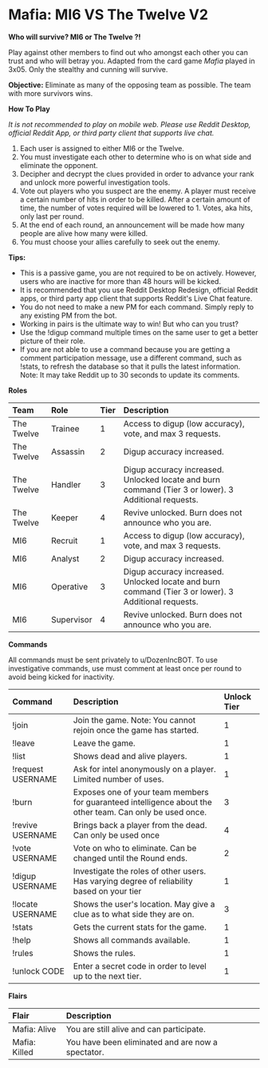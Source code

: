 # Mafia: MI6 VS The Twelve V2

**Who will survive? MI6 or The Twelve ?!**

Play against other members to find out who amongst each other you can trust and who will betray you. Adapted from the card game *Mafia* played in 3x05. Only the stealthy and cunning will survive.

**Objective:** Eliminate as many of the opposing team as possible. The team with more survivors wins.

**How To Play**

*It is not recommended to play on mobile web. Please use Reddit Desktop, official Reddit App, or third party client that supports live chat.*

1. Each user is assigned to either MI6 or the Twelve.
2. You must investigate each other to determine who is on what side and eliminate the opponent.
3. Decipher and decrypt the clues provided in order to advance your rank and unlock more powerful investigation tools.
4. Vote out players who you suspect are the enemy. A player must receive a certain number of hits in order to be killed. After a certain amount of time, the number of votes required will be lowered to 1. Votes, aka hits, only last per round.
4. At the end of each round, an announcement will be made how many people are alive how many were killed.
5. You must choose your allies carefully to seek out the enemy.

**Tips:**

- This is a passive game, you are not required to be on actively. However, users who are inactive for more than 48 hours will be kicked.
- It is recommended that you use Reddit Desktop Redesign, official Reddit apps, or third party app client that supports Reddit's Live Chat feature.
- You do not need to make a new PM for each command. Simply reply to any existing PM from the bot.
- Working in pairs is the ultimate way to win! But who can you trust?
- Use the !digup command multiple times on the same user to get a better picture of their role.
- If you are not able to use a command because you are getting a comment participation message, use a different command, such as !stats, to refresh the database so that it pulls the latest information. Note: It may take Reddit up to 30 seconds to update its comments.

**Roles**

|Team|Role|Tier|Description|
|:-|:-|:-|:-|
|The Twelve|Trainee|1|Access to digup (low accuracy), vote, and max 3 requests.|
|The Twelve|Assassin|2|Digup accuracy increased.|
|The Twelve|Handler|3|Digup accuracy increased. Unlocked locate and burn command (Tier 3 or lower). 3 Additional requests.|
|The Twelve|Keeper|4|Revive unlocked. Burn does not announce who you are.|
|MI6|Recruit|1|Access to digup (low accuracy), vote, and max 3 requests.|
|MI6|Analyst|2|Digup accuracy increased.|
|MI6|Operative|3|Digup accuracy increased. Unlocked locate and burn command (Tier 3 or lower). 3 Additional requests.|
|MI6|Supervisor|4|Revive unlocked. Burn does not announce who you are.|

**Commands**

All commands must be sent privately to u/DozenIncBOT. To use investigative commands, use must comment at least once per round to avoid being kicked for inactivity.

|Command|Description|Unlock Tier|
|:-|:-|:-|
|!join|Join the game. Note: You cannot rejoin once the game has started.|1|
|!leave|Leave the game.|1|
|!list|Shows dead and alive players.|1|
|!request USERNAME|Ask for intel anonymously on a player. Limited number of uses.|1|
|!burn|Exposes one of your team members for guaranteed intelligence about the other team. Can only be used once.|3|
|!revive USERNAME|Brings back a player from the dead. Can only be used once|4|
|!vote USERNAME|Vote on who to eliminate. Can be changed until the Round ends.|2|
|!digup USERNAME|Investigate the roles of other users. Has varying degree of reliability based on your tier|1|
|!locate USERNAME|Shows the user's location. May give a clue as to what side they are on.|3|
|!stats|Gets the current stats for the game.|1|
|!help|Shows all commands available.|1|
|!rules|Shows the rules.|1|
|!unlock CODE|Enter a secret code in order to level up to the next tier.|1|

**Flairs**

|Flair|Description|
|:-|:-|
|Mafia: Alive|You are still alive and can participate.|
|Mafia: Killed|You have been eliminated and are now a spectator.|
